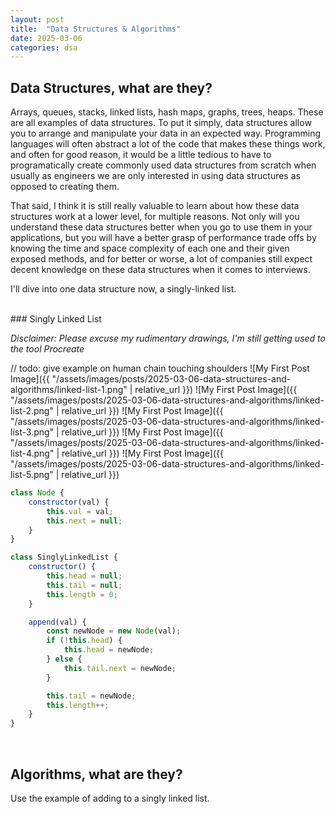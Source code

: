 ```yaml
---
layout: post
title:  "Data Structures & Algorithms"
date: 2025-03-06
categories: dsa
---
```


## Data Structures, what are they?
Arrays, queues, stacks, linked lists, hash maps, graphs, trees, heaps. These are all examples of data structures. To put it simply, data structures allow you to arrange and manipulate your data in an expected way. Programming languages will often abstract a lot of the code that makes these things work, and often for good reason, it would be a little tedious to have to programatically create commonly used data structures from scratch when usually as engineers we are only interested in using data structures as opposed to creating them. 

That said, I think it is still really valuable to learn about how these data structures work at a lower level, for multiple reasons. Not only will you understand these data structures better when you go to use them in your applications, but you will have a better grasp of performance trade offs by knowing the time and space complexity of each one and their given exposed methods, and for better or worse, a lot of companies still expect decent knowledge on these data structures when it comes to interviews.

I'll dive into one data structure now, a singly-linked list.

<br>
### Singly Linked List

*Disclaimer: Please excuse my rudimentary drawings, I'm still getting used to the tool Procreate*

// todo: give example on human chain touching shoulders
![My First Post Image]({{ "/assets/images/posts/2025-03-06-data-structures-and-algorithms/linked-list-1.png" | relative_url }})
![My First Post Image]({{ "/assets/images/posts/2025-03-06-data-structures-and-algorithms/linked-list-2.png" | relative_url }})
![My First Post Image]({{ "/assets/images/posts/2025-03-06-data-structures-and-algorithms/linked-list-3.png" | relative_url }})
![My First Post Image]({{ "/assets/images/posts/2025-03-06-data-structures-and-algorithms/linked-list-4.png" | relative_url }})
![My First Post Image]({{ "/assets/images/posts/2025-03-06-data-structures-and-algorithms/linked-list-5.png" | relative_url }})

```js
class Node { 
    constructor(val) {
        this.val = val;
        this.next = null;
    }
}

class SinglyLinkedList {
    constructor() {
        this.head = null;
        this.tail = null;
        this.length = 0;
    }

    append(val) {
        const newNode = new Node(val);
        if (!this.head) {
            this.head = newNode;
        } else {
            this.tail.next = newNode;
        }

        this.tail = newNode;
        this.length++;
    }
}
```
<br>

## Algorithms, what are they?
 
Use the example of adding to a singly linked list.